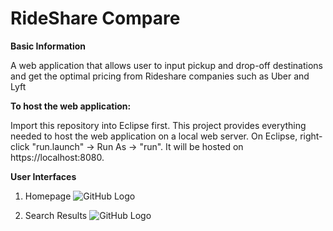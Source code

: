 # RideShare Compare

**Basic Information**

A web application that allows user to input pickup and drop-off destinations and get the optimal pricing from Rideshare companies such as Uber and Lyft

**To host the web application:**

Import this repository into Eclipse first. This project provides everything needed to host the web application on a local web server.
On Eclipse, right-click "run.launch" -> Run As -> "run". It will be hosted on https://localhost:8080.

**User Interfaces**

1. Homepage
![GitHub Logo](https://i.ibb.co/g4w6rCD/img-0772-orig.png)  

2. Search Results
![GitHub Logo](https://i.ibb.co/pfBRP8w/57427406-315302539162270-2390352215953899520-n-orig.png ) 
